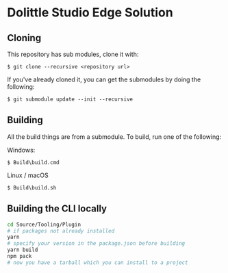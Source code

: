 # Dolittle Studio Edge Solution

## Cloning

This repository has sub modules, clone it with:

```text
$ git clone --recursive <repository url>
```

If you've already cloned it, you can get the submodules by doing the following:

```text
$ git submodule update --init --recursive
```

## Building

All the build things are from a submodule. To build, run one of the following:

Windows:

```text
$ Build\build.cmd
```

Linux / macOS

```text
$ Build\build.sh
```


## Building the CLI locally

```bash
cd Source/Tooling/Plugin
# if packages not already installed
yarn
# specify your version in the package.json before building 
yarn build
npm pack
# now you have a tarball which you can install to a project
```